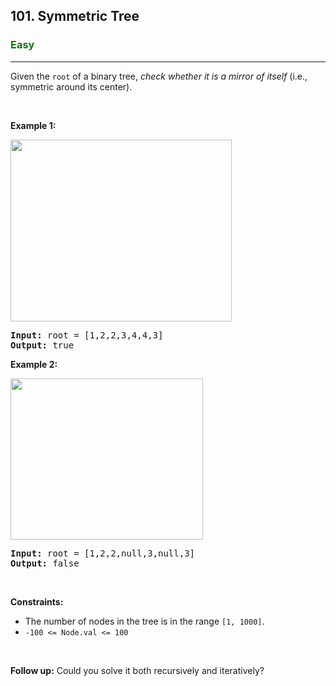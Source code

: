 <h2>101. Symmetric Tree</h2>
<h3 style="color:Green;">Easy</h3>
<hr>
<div><p>Given the <code>root</code> of a binary tree, <em>check whether it is a mirror of itself</em> (i.e., symmetric around its center).</p>

<p> </p>
<p><strong>Example 1:</strong></p>
<img alt="" src="https://assets.leetcode.com/uploads/2021/02/19/symtree1.jpg" style="width: 354px; height: 291px;"/>
<pre><strong>Input:</strong> root = [1,2,2,3,4,4,3]
<strong>Output:</strong> true
</pre>

<p><strong>Example 2:</strong></p>
<img alt="" src="https://assets.leetcode.com/uploads/2021/02/19/symtree2.jpg" style="width: 308px; height: 258px;"/>
<pre><strong>Input:</strong> root = [1,2,2,null,3,null,3]
<strong>Output:</strong> false
</pre>

<p> </p>
<p><strong>Constraints:</strong></p>

<ul>
	<li>The number of nodes in the tree is in the range <code>[1, 1000]</code>.</li>
	<li><code>-100 &lt;= Node.val &lt;= 100</code></li>
</ul>

<p> </p>
<strong>Follow up:</strong> Could you solve it both recursively and iteratively?</div>